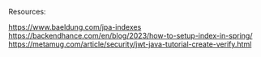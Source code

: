 





Resources:

https://www.baeldung.com/jpa-indexes
https://backendhance.com/en/blog/2023/how-to-setup-index-in-spring/
https://metamug.com/article/security/jwt-java-tutorial-create-verify.html
